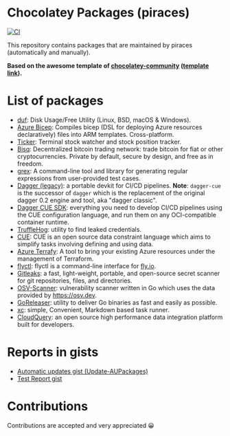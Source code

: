 # Chocolatey Packages (piraces)
[![CI](https://github.com/piraces/chocolatey-packages/actions/workflows/main.yml/badge.svg)](https://github.com/piraces/chocolatey-packages/actions/workflows/main.yml)


This repository contains packages that are maintained by piraces (automatically and manually).

**Based on the awesome template of [chocolatey-community](https://github.com/chocolatey-community) ([template link](https://github.com/chocolatey-community/chocolatey-packages-template)).** 

# List of packages

- [duf](https://github.com/muesli/duf): Disk Usage/Free Utility (Linux, BSD, macOS & Windows).
- [Azure Bicep](https://github.com/Azure/bicep): Compiles bicep (DSL for deploying Azure resources declaratively) files into ARM templates. Cross-platform.
- [Ticker](https://github.com/achannarasappa/ticker): Terminal stock watcher and stock position tracker.
- [Bisq](https://bisq.network/): Decentralized bitcoin trading network: trade bitcoin for fiat or other cryptocurrencies. Private by default, secure by design, and free as in freedom.
- [grex](https://github.com/pemistahl/grex): A command-line tool and library for generating regular expressions from user-provided test cases.
- [Dagger (legacy)](https://dagger.io/): a portable devkit for CI/CD pipelines. **Note**: `dagger-cue` is the successor of `dagger` which is the replacement of the original dagger 0.2 engine and tool, aka "dagger classic".
- [Dagger CUE SDK](https://docs.dagger.io/sdk/cue): everything you need to develop CI/CD pipelines using the CUE configuration language, and run them on any OCI-compatible container runtime.
- [TruffleHog](https://github.com/trufflesecurity/trufflehog): utility to find leaked credentials.
- [CUE](https://github.com/cue-lang/cue): CUE is an open source data constraint language which aims to simplify tasks involving defining and using data.
- [Azure Terrafy](https://github.com/Azure/aztfy): A tool to bring your existing Azure resources under the management of Terraform.
- [flyctl](https://github.com/superfly/flyctl): flyctl is a command-line interface for [fly.io](https://fly.io/).
- [Gitleaks](https://gitleaks.io/): a fast, light-weight, portable, and open-source secret scanner for git repositories, files, and directories.
- [OSV-Scanner](https://github.com/google/osv-scanner): vulnerability scanner written in Go which uses the data provided by https://osv.dev.
- [GoReleaser](https://goreleaser.com/): utility to deliver Go binaries as fast and easily as possible.
- [xc](https://xcfile.dev/): simple, Convenient, Markdown based task runner.
- [CloudQuery](https://www.cloudquery.io/): an open source high performance data integration platform built for developers.

# Reports in gists

- [Automatic updates gist (Update-AUPackages)](https://gist.github.com/piraces/934662dc159cbb8aa7dade125b15588f)
- [Test Report gist](https://gist.github.com/piraces/aac3f2a9736693efde1d0e7dfd10ce37)

# Contributions

Contributions are accepted and very appreciated 😀
